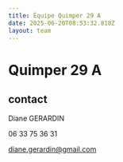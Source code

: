 ```yaml
---
title: Équipe Quimper 29 A
date: 2025-06-20T08:53:32.818Z
layout: team
---
```


# Quimper 29 A



## contact 

Diane GERARDIN

06 33 75 36 31

diane.gerardin@gmail.com

